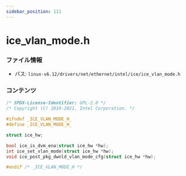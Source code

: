 ```yaml
---
sidebar_position: 111
---
```

# ice_vlan_mode.h

### ファイル情報

- パス: `linux-v6.12/drivers/net/ethernet/intel/ice/ice_vlan_mode.h`

### コンテンツ

```h
/* SPDX-License-Identifier: GPL-2.0 */
/* Copyright (C) 2019-2021, Intel Corporation. */

#ifndef _ICE_VLAN_MODE_H_
#define _ICE_VLAN_MODE_H_

struct ice_hw;

bool ice_is_dvm_ena(struct ice_hw *hw);
int ice_set_vlan_mode(struct ice_hw *hw);
void ice_post_pkg_dwnld_vlan_mode_cfg(struct ice_hw *hw);

#endif /* _ICE_VLAN_MODE_H */

```
